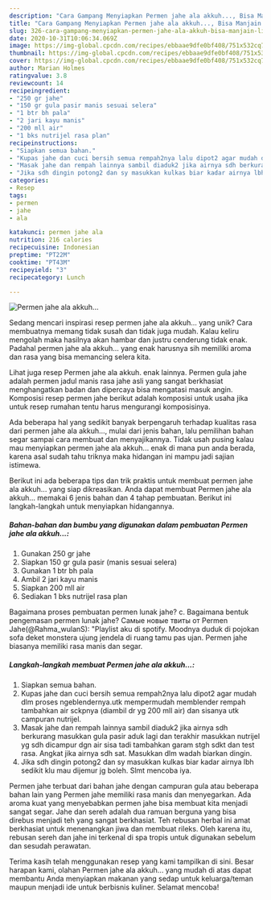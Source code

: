 ```yaml
---
description: "Cara Gampang Menyiapkan Permen jahe ala akkuh..., Bisa Manjain Lidah"
title: "Cara Gampang Menyiapkan Permen jahe ala akkuh..., Bisa Manjain Lidah"
slug: 326-cara-gampang-menyiapkan-permen-jahe-ala-akkuh-bisa-manjain-lidah
date: 2020-10-31T10:06:34.069Z
image: https://img-global.cpcdn.com/recipes/ebbaae9dfe0bf408/751x532cq70/permen-jahe-ala-akkuh-foto-resep-utama.jpg
thumbnail: https://img-global.cpcdn.com/recipes/ebbaae9dfe0bf408/751x532cq70/permen-jahe-ala-akkuh-foto-resep-utama.jpg
cover: https://img-global.cpcdn.com/recipes/ebbaae9dfe0bf408/751x532cq70/permen-jahe-ala-akkuh-foto-resep-utama.jpg
author: Marian Holmes
ratingvalue: 3.8
reviewcount: 14
recipeingredient:
- "250 gr jahe"
- "150 gr gula pasir manis sesuai selera"
- "1 btr bh pala"
- "2 jari kayu manis"
- "200 mll air"
- "1 bks nutrijel rasa plan"
recipeinstructions:
- "Siapkan semua bahan."
- "Kupas jahe dan cuci bersih semua rempah2nya lalu dipot2 agar mudah dlm proses ngeblendernya.utk mempermudah memblender rempah tambahkan air sckpnya (diambil dr yg 200 mll air) dan sisanya utk campuran nutrijel."
- "Masak jahe dan rempah lainnya sambil diaduk2 jika airnya sdh berkurang masukkan gula pasir aduk lagi dan terakhir masukkan nutrijel yg sdh dicampur dgn air sisa tadi tambahkan garam stgh sdkt dan test rasa. Angkat jika airnya sdh sat. Masukkan dlm wadah biarkan dingin."
- "Jika sdh dingin potong2 dan sy masukkan kulkas biar kadar airnya lbh sedikit klu mau dijemur jg boleh. Slmt mencoba iya."
categories:
- Resep
tags:
- permen
- jahe
- ala

katakunci: permen jahe ala 
nutrition: 216 calories
recipecuisine: Indonesian
preptime: "PT22M"
cooktime: "PT43M"
recipeyield: "3"
recipecategory: Lunch

---
```



![Permen jahe ala akkuh...](https://img-global.cpcdn.com/recipes/ebbaae9dfe0bf408/751x532cq70/permen-jahe-ala-akkuh-foto-resep-utama.jpg)

Sedang mencari inspirasi resep permen jahe ala akkuh... yang unik? Cara membuatnya memang tidak susah dan tidak juga mudah. Kalau keliru mengolah maka hasilnya akan hambar dan justru cenderung tidak enak. Padahal permen jahe ala akkuh... yang enak harusnya sih memiliki aroma dan rasa yang bisa memancing selera kita.

Lihat juga resep Permen jahe ala akkuh. enak lainnya. Permen gula jahe adalah permen jadul manis rasa jahe asli yang sangat berkhasiat menghangatkan badan dan dipercaya bisa mengatasi masuk angin. Komposisi resep permen jahe berikut adalah komposisi untuk usaha jika untuk resep rumahan tentu harus mengurangi komposisinya.

Ada beberapa hal yang sedikit banyak berpengaruh terhadap kualitas rasa dari permen jahe ala akkuh..., mulai dari jenis bahan, lalu pemilihan bahan segar sampai cara membuat dan menyajikannya. Tidak usah pusing kalau mau menyiapkan permen jahe ala akkuh... enak di mana pun anda berada, karena asal sudah tahu triknya maka hidangan ini mampu jadi sajian istimewa.


Berikut ini ada beberapa tips dan trik praktis untuk membuat permen jahe ala akkuh... yang siap dikreasikan. Anda dapat membuat Permen jahe ala akkuh... memakai 6 jenis bahan dan 4 tahap pembuatan. Berikut ini langkah-langkah untuk menyiapkan hidangannya.

<!--inarticleads1-->

##### Bahan-bahan dan bumbu yang digunakan dalam pembuatan Permen jahe ala akkuh...:

1. Gunakan 250 gr jahe
1. Siapkan 150 gr gula pasir (manis sesuai selera)
1. Gunakan 1 btr bh pala
1. Ambil 2 jari kayu manis
1. Siapkan 200 mll air
1. Sediakan 1 bks nutrijel rasa plan


Bagaimana proses pembuatan permen lunak jahe? c. Bagaimana bentuk pengemasan permen lunak jahe? Самые новые твиты от Permen Jahe(@Rahma_wulanS): &#34;Playlist aku di spotify. Moodnya duduk di pojokan sofa deket monstera ujung jendela di ruang tamu pas ujan. Permen jahe biasanya memiliki rasa manis dan segar. 

<!--inarticleads2-->

##### Langkah-langkah membuat Permen jahe ala akkuh...:

1. Siapkan semua bahan.
1. Kupas jahe dan cuci bersih semua rempah2nya lalu dipot2 agar mudah dlm proses ngeblendernya.utk mempermudah memblender rempah tambahkan air sckpnya (diambil dr yg 200 mll air) dan sisanya utk campuran nutrijel.
1. Masak jahe dan rempah lainnya sambil diaduk2 jika airnya sdh berkurang masukkan gula pasir aduk lagi dan terakhir masukkan nutrijel yg sdh dicampur dgn air sisa tadi tambahkan garam stgh sdkt dan test rasa. Angkat jika airnya sdh sat. Masukkan dlm wadah biarkan dingin.
1. Jika sdh dingin potong2 dan sy masukkan kulkas biar kadar airnya lbh sedikit klu mau dijemur jg boleh. Slmt mencoba iya.


Permen jahe terbuat dari bahan jahe dengan campuran gula atau beberapa bahan lain yang Permen jahe memiliki rasa manis dan menyegarkan. Ada aroma kuat yang menyebabkan permen jahe bisa membuat kita menjadi sangat segar. Jahe dan sereh adalah dua ramuan berguna yang bisa direbus menjadi teh yang sangat berkhasiat. Teh rebusan herbal ini amat berkhasiat untuk menenangkan jiwa dan membuat rileks. Oleh karena itu, rebusan sereh dan jahe ini terkenal di spa tropis untuk digunakan sebelum dan sesudah perawatan. 

Terima kasih telah menggunakan resep yang kami tampilkan di sini. Besar harapan kami, olahan Permen jahe ala akkuh... yang mudah di atas dapat membantu Anda menyiapkan makanan yang sedap untuk keluarga/teman maupun menjadi ide untuk berbisnis kuliner. Selamat mencoba!
